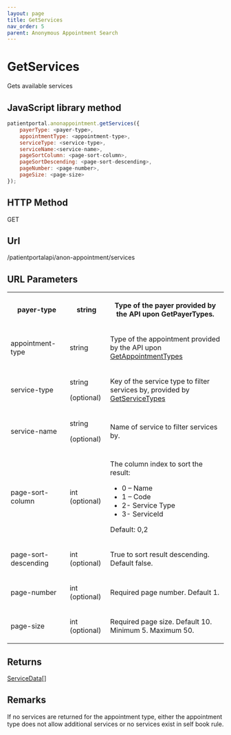 ```yaml
---
layout: page
title: GetServices
nav_order: 5
parent: Anonymous Appointment Search
---
```


# GetServices

Gets available services

## JavaScript library method

```javascript
patientportal.anonappointment.getServices({
    payerType: <payer-type>,
    appointmentType: <appointment-type>,
    serviceType: <service-type>,
    serviceName:<service-name>,
    pageSortColumn: <page-sort-column>,
    pageSortDescending: <page-sort-descending>,
    pageNumber: <page-number>,
    pageSize: <page-size>
});
```

## HTTP Method

GET

## ****Url****

/patientportalapi/anon-appointment/services

## URL Parameters

<table><tbody><tr><th><p>payer-type</p></th><th colspan="2"><p>string</p></th><th><p>Type of the payer provided by the API upon GetPayerTypes.</p></th></tr><tr><td><p>appointment-type</p></td><td colspan="2"><p>string</p></td><td><p>Type of the appointment provided by the API upon <a href="#_GetAppointmentTypes">GetAppointmentTypes</a></p></td></tr><tr><td><p>service-type</p></td><td colspan="2"><p>string</p><p>(optional)</p></td><td><p>Key of the service type to filter services by, provided by <a href="#_GetServiceTypes">GetServiceTypes</a></p></td></tr><tr><td><p>service-name</p></td><td colspan="2"><p>string</p><p>(optional)</p></td><td><p>Name of service to filter services by.</p></td></tr><tr><td><p>page-sort-column</p></td><td><p>int (optional)</p></td><td colspan="2"><p>The column index to sort the result:</p><ul><li>0 – Name</li><li>1 – Code</li><li>2- Service Type</li><li>3- ServiceId</li></ul><p>Default: 0,2</p></td></tr><tr><td><p>page-sort-descending</p></td><td><p>int (optional)</p></td><td colspan="2"><p>True to sort result descending. Default false.</p></td></tr><tr><td><p>page-number</p></td><td><p>int (optional)</p></td><td colspan="2"><p>Required page number. Default 1.</p></td></tr><tr><td><p>page-size</p></td><td><p>int (optional)</p></td><td colspan="2"><p>Required page size. Default 10. Minimum 5. Maximum 50.</p></td></tr></tbody></table>

## Returns

[ServiceData](#_ServiceData)\[\]

## Remarks

If no services are returned for the appointment type, either the appointment type does not allow additional services or no services exist in self book rule.
